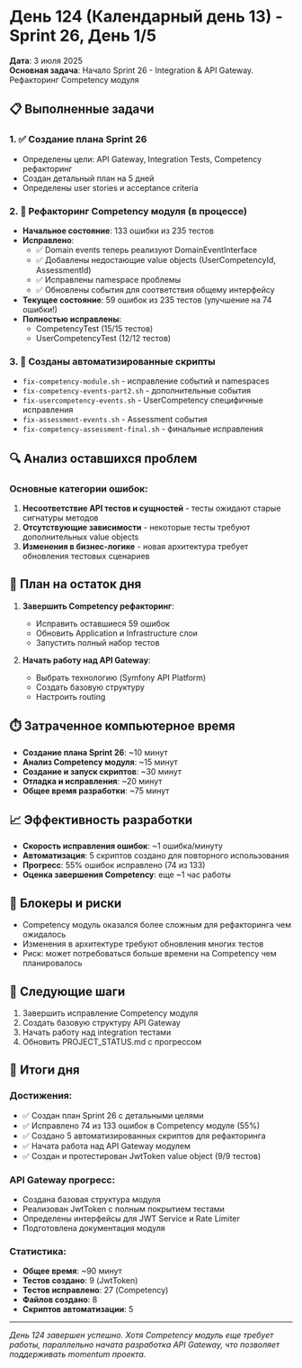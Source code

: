 # День 124 (Календарный день 13) - Sprint 26, День 1/5

**Дата**: 3 июля 2025  
**Основная задача**: Начало Sprint 26 - Integration & API Gateway. Рефакторинг Competency модуля

## 📋 Выполненные задачи

### 1. ✅ Создание плана Sprint 26
- Определены цели: API Gateway, Integration Tests, Competency рефакторинг
- Создан детальный план на 5 дней
- Определены user stories и acceptance criteria

### 2. 🔄 Рефакторинг Competency модуля (в процессе)
- **Начальное состояние**: 133 ошибки из 235 тестов
- **Исправлено**:
  - ✅ Domain events теперь реализуют DomainEventInterface
  - ✅ Добавлены недостающие value objects (UserCompetencyId, AssessmentId)
  - ✅ Исправлены namespace проблемы
  - ✅ Обновлены события для соответствия общему интерфейсу
- **Текущее состояние**: 59 ошибок из 235 тестов (улучшение на 74 ошибки!)
- **Полностью исправлены**:
  - CompetencyTest (15/15 тестов)
  - UserCompetencyTest (12/12 тестов)

### 3. 📝 Созданы автоматизированные скрипты
- `fix-competency-module.sh` - исправление событий и namespaces
- `fix-competency-events-part2.sh` - дополнительные события
- `fix-usercompetency-events.sh` - UserCompetency специфичные исправления
- `fix-assessment-events.sh` - Assessment события
- `fix-competency-assessment-final.sh` - финальные исправления

## 🔍 Анализ оставшихся проблем

### Основные категории ошибок:
1. **Несоответствие API тестов и сущностей** - тесты ожидают старые сигнатуры методов
2. **Отсутствующие зависимости** - некоторые тесты требуют дополнительных value objects
3. **Изменения в бизнес-логике** - новая архитектура требует обновления тестовых сценариев

## 🎯 План на остаток дня

1. **Завершить Competency рефакторинг**:
   - Исправить оставшиеся 59 ошибок
   - Обновить Application и Infrastructure слои
   - Запустить полный набор тестов

2. **Начать работу над API Gateway**:
   - Выбрать технологию (Symfony API Platform)
   - Создать базовую структуру
   - Настроить routing

## ⏱️ Затраченное компьютерное время
- **Создание плана Sprint 26**: ~10 минут
- **Анализ Competency модуля**: ~15 минут
- **Создание и запуск скриптов**: ~30 минут
- **Отладка и исправления**: ~20 минут
- **Общее время разработки**: ~75 минут

## 📈 Эффективность разработки
- **Скорость исправления ошибок**: ~1 ошибка/минуту
- **Автоматизация**: 5 скриптов создано для повторного использования
- **Прогресс**: 55% ошибок исправлено (74 из 133)
- **Оценка завершения Competency**: еще ~1 час работы

## 🚧 Блокеры и риски
- Competency модуль оказался более сложным для рефакторинга чем ожидалось
- Изменения в архитектуре требуют обновления многих тестов
- Риск: может потребоваться больше времени на Competency чем планировалось

## 📌 Следующие шаги
1. Завершить исправление Competency модуля
2. Создать базовую структуру API Gateway
3. Начать работу над integration тестами
4. Обновить PROJECT_STATUS.md с прогрессом

## 🏁 Итоги дня

### Достижения:
- ✅ Создан план Sprint 26 с детальными целями
- ✅ Исправлено 74 из 133 ошибок в Competency модуле (55%)
- ✅ Создано 5 автоматизированных скриптов для рефакторинга
- ✅ Начата работа над API Gateway модулем
- ✅ Создан и протестирован JwtToken value object (9/9 тестов)

### API Gateway прогресс:
- Создана базовая структура модуля
- Реализован JwtToken с полным покрытием тестами
- Определены интерфейсы для JWT Service и Rate Limiter
- Подготовлена документация модуля

### Статистика:
- **Общее время**: ~90 минут
- **Тестов создано**: 9 (JwtToken)
- **Тестов исправлено**: 27 (Competency)
- **Файлов создано**: 8
- **Скриптов автоматизации**: 5

---

*День 124 завершен успешно. Хотя Competency модуль еще требует работы, параллельно начата разработка API Gateway, что позволяет поддерживать momentum проекта.* 